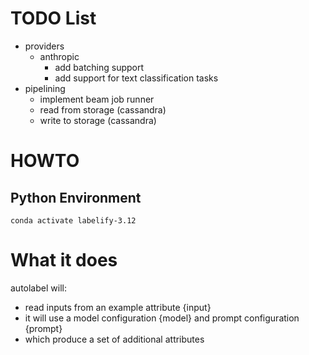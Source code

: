 # TODO List


* providers
  * anthropic
    * add batching support
    * add support for text classification tasks
* pipelining
  * implement beam job runner
  * read from storage (cassandra)
  * write to storage (cassandra)

# HOWTO

## Python Environment

```
conda activate labelify-3.12
```


# What it does

autolabel will:
* read inputs from an example attribute {input}
* it will use a model configuration {model} and prompt configuration {prompt}
* which produce a set of additional attributes



